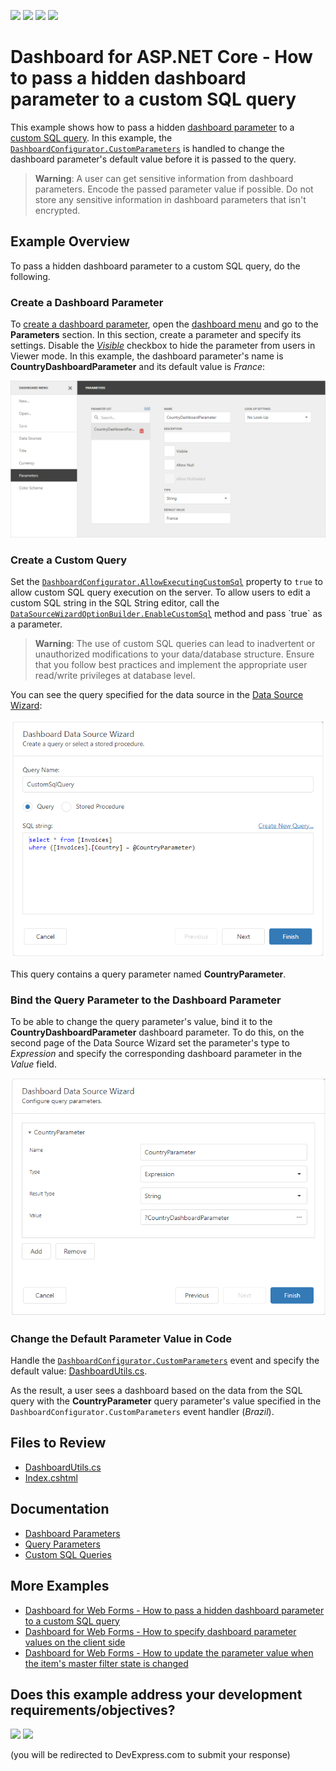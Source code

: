 <!-- default badges list -->
![](https://img.shields.io/endpoint?url=https://codecentral.devexpress.com/api/v1/VersionRange/538484113/22.2.2%2B)
[![](https://img.shields.io/badge/Open_in_DevExpress_Support_Center-FF7200?style=flat-square&logo=DevExpress&logoColor=white)](https://supportcenter.devexpress.com/ticket/details/T1116673)
[![](https://img.shields.io/badge/📖_How_to_use_DevExpress_Examples-e9f6fc?style=flat-square)](https://docs.devexpress.com/GeneralInformation/403183)
[![](https://img.shields.io/badge/💬_Leave_Feedback-feecdd?style=flat-square)](#does-this-example-address-your-development-requirementsobjectives)
<!-- default badges end -->
# Dashboard for ASP.NET Core - How to pass a hidden dashboard parameter to a custom SQL query

This example shows how to pass a hidden [dashboard parameter](https://docs.devexpress.com/Dashboard/117062) to a [custom SQL query](https://docs.devexpress.com/Dashboard/117193). In this example, the [`DashboardConfigurator.CustomParameters`](https://docs.devexpress.com/Dashboard/DevExpress.DashboardWeb.DashboardConfigurator.CustomParameters) is handled to change the dashboard parameter's default value before it is passed to the query. 

> **Warning**:
> A user can get sensitive information from dashboard parameters. Encode the passed parameter value if possible. Do not store any sensitive information in dashboard parameters that isn't encrypted.

## Example Overview

To pass a hidden dashboard parameter to a custom SQL query, do the following.

### Create a Dashboard Parameter

To [create a dashboard parameter](https://docs.devexpress.com/Dashboard/117547), open the [dashboard menu](https://docs.devexpress.com/Dashboard/117444) and go to the **Parameters** section. In this section, create a parameter and specify its settings. Disable the [*Visible*](https://docs.devexpress.com/Dashboard/js-DevExpress.Dashboard.Model.Parameter#js_devexpress_dashboard_model_parameter_parametervisible) checkbox to hide the parameter from users in Viewer mode. In this example, the dashboard parameter's name is **CountryDashboardParameter** and its default value is _France_:

![Create a Dashboard Parameter](images/create-dashboard-parameter.png)

### Create a Custom Query

Set the [`DashboardConfigurator.AllowExecutingCustomSql`](https://docs.devexpress.com/Dashboard/DevExpress.DashboardWeb.DashboardConfigurator.AllowExecutingCustomSql) property to `true` to allow custom SQL query execution on the server. To allow users to edit a custom SQL string in the SQL String editor, call the [`DataSourceWizardOptionBuilder.EnableCustomSql`](https://docs.devexpress.com/Dashboard/DevExpress.DashboardAspNetCore.DataSourceWizardOptionBuilder.EnableCustomSql(System.Boolean)) method and pass `true` as a parameter. 

> **Warning**:
> The use of custom SQL queries can lead to inadvertent or unauthorized modifications to your data/database structure. Ensure that you follow best practices and implement the appropriate user read/write privileges at database level.

You can see the query specified for the data source in the [Data Source Wizard](https://docs.devexpress.com/Dashboard/117680):
 
![Create a Dashboard Parameter](images/data-source-wizard-custom-query.png)

This query contains a query parameter named **CountryParameter**. 

### Bind the Query Parameter to the Dashboard Parameter

To be able to change the query parameter's value, bind it to the **CountryDashboardParameter** dashboard parameter. To do this, on the second page of the Data Source Wizard set the parameter's type to *Expression* and specify the corresponding dashboard parameter in the *Value* field.

![Create a Dashboard Parameter](images/query-parameter-settings.png)

### Change the Default Parameter Value in Code

Handle the [`DashboardConfigurator.CustomParameters`](https://docs.devexpress.com/Dashboard/DevExpress.DashboardWeb.DashboardConfigurator.CustomParameters) event and specify the default value: [DashboardUtils.cs](./CS/AspNetCoreDashboard_CustomParameters/Code/DashboardUtils.cs).

As the result, a user sees a dashboard based on the data from the SQL query with the **CountryParameter** query parameter's value specified in the `DashboardConfigurator.CustomParameters` event handler (_Brazil_).

## Files to Review

* [DashboardUtils.cs](./CS/AspNetCoreDashboard_CustomParameters/Code/DashboardUtils.cs)
* [Index.cshtml](./CS/AspNetCoreDashboard_CustomParameters/Pages/Index.cshtml)

## Documentation

- [Dashboard Parameters](https://docs.devexpress.com/Dashboard/117062/web-dashboard/create-dashboards-on-the-web/data-analysis/dashboard-parameters)
- [Query Parameters](https://docs.devexpress.com/Dashboard/117192/web-dashboard/create-dashboards-on-the-web/providing-data/working-with-sql-data-sources/pass-query-parameters)
- [Custom SQL Queries](https://docs.devexpress.com/Dashboard/117193/web-dashboard/create-dashboards-on-the-web/providing-data/working-with-sql-data-sources/custom-sql-queries)

## More Examples

- [Dashboard for Web Forms - How to pass a hidden dashboard parameter to a custom SQL query](https://github.com/DevExpress-Examples/aspxdashboard-how-to-pass-a-hidden-dashboard-parameter-to-a-custom-sql-query-t491903)
- [Dashboard for Web Forms - How to specify dashboard parameter values on the client side](https://github.com/DevExpress-Examples/aspxdashboard-how-to-specify-dashboard-parameter-values-on-the-client-side-t495684)
- [Dashboard for Web Forms - How to update the parameter value when the item's master filter state is changed](https://github.com/DevExpress-Examples/how-to-update-the-parameter-value-when-the-items-master-filter-state-is-changed-t575012)

<!-- feedback -->
## Does this example address your development requirements/objectives?

[<img src="https://www.devexpress.com/support/examples/i/yes-button.svg"/>](https://www.devexpress.com/support/examples/survey.xml?utm_source=github&utm_campaign=asp-net-core-dashboard-pass-hidden-parameters-to-custom-sql-query&~~~was_helpful=yes) [<img src="https://www.devexpress.com/support/examples/i/no-button.svg"/>](https://www.devexpress.com/support/examples/survey.xml?utm_source=github&utm_campaign=asp-net-core-dashboard-pass-hidden-parameters-to-custom-sql-query&~~~was_helpful=no)

(you will be redirected to DevExpress.com to submit your response)
<!-- feedback end -->
